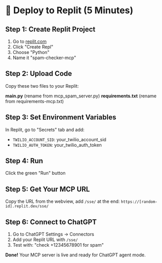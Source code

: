 # 🚀 Deploy to Replit (5 Minutes)

## Step 1: Create Replit Project
1. Go to [replit.com](https://replit.com)
2. Click "Create Repl"
3. Choose "Python"
4. Name it "spam-checker-mcp"

## Step 2: Upload Code
Copy these two files to your Replit:

**main.py** (rename from mcp_spam_server.py)
**requirements.txt** (rename from requirements-mcp.txt)

## Step 3: Set Environment Variables
In Replit, go to "Secrets" tab and add:
- `TWILIO_ACCOUNT_SID`: your_twilio_account_sid
- `TWILIO_AUTH_TOKEN`: your_twilio_auth_token

## Step 4: Run
Click the green "Run" button

## Step 5: Get Your MCP URL
Copy the URL from the webview, add `/sse/` at the end:
`https://[random-id].replit.dev/sse/`

## Step 6: Connect to ChatGPT
1. Go to ChatGPT Settings → Connectors
2. Add your Replit URL with `/sse/`
3. Test with: "check +12345678901 for spam"

**Done!** Your MCP server is live and ready for ChatGPT agent mode.